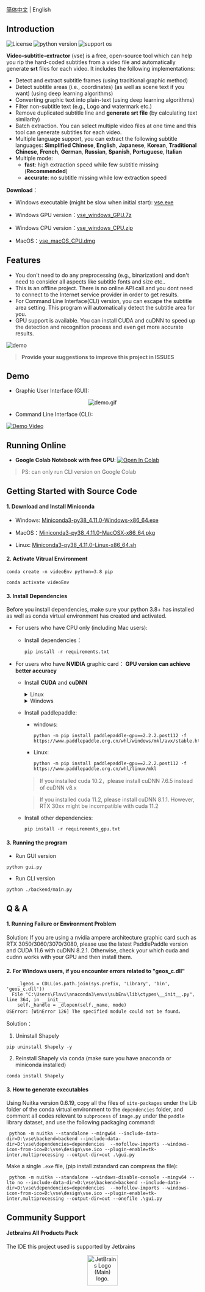 [简体中文](README.md) | English

## Introduction

![License](https://img.shields.io/badge/License-Apache%202-red.svg)
![python version](https://img.shields.io/badge/Python-3.8+-blue.svg)
![support os](https://img.shields.io/badge/OS-Windows/macOS/Linux-green.svg)

**Video-subtitle-extractor** (vse) is a free, open-source tool which can help you rip the hard-coded subtitles from a video file and automatically generate **srt** files for each video.  It includes the following implementations:

- Detect and extract subtitle frames (using traditional graphic method)
- Detect subtitle areas (i.e., coordinates) (as well as scene text if you want) (using deep learning algorithms)
- Converting graphic text into plain-text (using deep learning algorithms)
- Filter non-subtitle text (e.g., Logo and watermark etc.)
- Remove duplicated subtitle line and **generate srt file** (by calculating text similarity)
- Batch extraction. You can select multiple video files at one time and this tool can generate subtitles for each video.
- Multiple language support, you can extract the following subtitle languages: **Simplified Chinese**, **English**, **Japanese**, **Korean**, **Traditional Chinese**, **French**, **German**, **Russian**, **Spanish**, **Portuguese**, **Italian**
- Multiple mode:
  - **fast**: high extraction speed while few subtitle missing (**Recommended**)
  - **accurate**: no subtitle missing while low extraction speed

**Download**：

- Windows executable (might be slow when initial start): <a href="https://github.com/YaoFANGUK/video-subtitle-extractor/releases/download/1.0.0/vse.exe">vse.exe</a> 

- Windows GPU version：<a href="https://github.com/YaoFANGUK/video-subtitle-extractor/releases/download/1.0.0/vse_windows_GPU.7z">vse_windows_GPU.7z</a>

- Windows CPU version：<a href="https://github.com/YaoFANGUK/video-subtitle-extractor/releases/download/1.0.0/vse_windows_CPU.zip">vse_windows_CPU.zip</a>

- MacOS：<a href="https://github.com/YaoFANGUK/video-subtitle-extractor/releases/download/0.1.0/vse_macOS_CPU.dmg">vse_macOS_CPU.dmg</a>

## Features

- You don't need to do any preprocessing (e.g., binarization) and don't need to consider all aspects like subtitle fonts and size etc..
- This is an offline project. There is no online API call and you dont need to connect to the Internet service provider in order to get results. 
- For Command Line Interface(CLI) version, you can escape the subtitle area setting. This program will automatically detect the subtitle area for you.
- GPU support is available. You can install CUDA and cuDNN to speed up the detection and recognition process and even get more accurate results.

<img src="https://z3.ax1x.com/2021/04/09/cNrA1A.png" alt="demo">

> **Provide your suggestions to improve this project in ISSUES**


## Demo

- Graphic User Interface (GUI):

<p style="text-align:center;"><img src="https://github.com/YaoFANGUK/video-subtitle-extractor/raw/main/design/demo.gif" alt="demo.gif"/></p>


- Command Line Interface (CLI): 

[![Demo Video](https://s1.ax1x.com/2020/10/05/0JWVeJ.png)](https://www.bilibili.com/video/BV1t5411h78J "Demo Video")


## Running Online

- **Google Colab Notebook with free GPU**: <a href="https://colab.research.google.com/github/YaoFANGUK/video-subtitle-extractor/blob/main/google_colab_en.ipynb"><img src="https://colab.research.google.com/assets/colab-badge.svg" alt="Open In Colab"></a>

> PS: can only run CLI version on Google Colab


## Getting Started with Source Code 

#### 1. Download and Install Miniconda 

- Windows: <a href="https://repo.anaconda.com/miniconda/Miniconda3-py38_4.11.0-Windows-x86_64.exe">Miniconda3-py38_4.11.0-Windows-x86_64.exe</a>

- MacOS：<a href="https://repo.anaconda.com/miniconda/Miniconda3-py38_4.11.0-MacOSX-x86_64.pkg">Miniconda3-py38_4.11.0-MacOSX-x86_64.pkg</a>

- Linux: <a href="https://repo.anaconda.com/miniconda/Miniconda3-py38_4.11.0-Linux-x86_64.sh">Miniconda3-py38_4.11.0-Linux-x86_64.sh</a>


#### 2. Activate Vitrual Environment

```shell
conda create -n videoEnv python=3.8 pip
```

```shell
conda activate videoEnv  
```


#### 3. Install Dependencies

Before you install dependencies, make sure your python 3.8+ has installed as well as conda virtual environment has created and activated.

- For users who have CPU only (including Mac users): 

  - Install dependencies：

    ```shell
    pip install -r requirements.txt
    ```


- For users who have **NVIDIA** graphic card： **GPU version can achieve better accuracy**

  - Install **CUDA** and **cuDNN**

      <details>
          <summary>Linux</summary>
          <h5>(1) Download CUDA 11.2</h5>
          <pre><code>wget https://developer.download.nvidia.com/compute/cuda/11.2.0/local_installers/cuda_11.2.0_460.27.04_linux.run</code></pre>
          <h5>(2) Install CUDA 11.2</h5>
          <pre><code>sudo sh cuda_11.2.0_460.27.04_linux.run --override</code></pre>
          <p>1. Input accept</p>
          <img src="https://z3.ax1x.com/2021/05/24/gv0AVU.png" width="500" alt="">
          <p>2. make sure CUDA Toolkit 11.2 is chosen (If you have already installed driver, do not select Driver)</p>
          <img src="https://z3.ax1x.com/2021/10/11/5VnwfH.png" width="500" alt="">
          <p>3. Add environment variables</p>
          <p>add the following content in  <strong>~/.bashrc</strong></p>
          <pre><code># CUDA
      export PATH=/usr/local/cuda-11.2/bin${PATH:+:${PATH}}
      export LD_LIBRARY_PATH=/usr/local/cuda-11.2/lib64${LD_LIBRARY_PATH:+:${LD_LIBRARY_PATH}}</code></pre>
          <p>Make sure it works</p>
          <pre><code>source ~/.bashrc</code></pre>
          <h5>(3) Download cuDNN 8.1.1</h5>
          <p><a href="https://github.com/YaoFANGUK/video-subtitle-extractor/releases/download/0.2.0/cudnn-11.2-linux-x64-v8.1.1.33.tgz">cudnn-11.2-linux-x64-v8.1.1.33.tgz</a></p>
          <h5>(4) Install cuDNN 8.1.1</h5>
          <pre><code> tar -zxvf cudnn-11.2-linux-x64-v8.1.1.33.tgz
       sudo cp ./cuda/include/* /usr/local/cuda-11.2/include/
       sudo cp ./cuda/lib64/* /usr/local/cuda-11.2/lib64/
       sudo chmod a+r /usr/local/cuda-11.2/lib64/*
       sudo chmod a+r /usr/local/cuda-11.2/include/*</code></pre>
      </details>

      <details>
          <summary>Windows</summary>
          <h5>(1) Download CUDA 11.6</h5>
          <a href="https://developer.download.nvidia.com/compute/cuda/11.6.2/local_installers/cuda_11.6.2_511.65_windows.exe">cuda_11.6.2_511.65_windows.exe</a>
          <h5>(2) Install CUDA 11.6</h5>
          <h5>(3) Download cuDNN 8.2.1</h5>
          <p><a href="https://github.com/YaoFANGUK/video-subtitle-extractor/releases/download/1.0.0/cudnn-11.3-windows-x64-v8.2.1.32.zip">cudnn-11.3-windows-x64-v8.2.1.32.zip</a></p>
          <h5>(4) Install cuDNN 8.2.1</h5>
          <p>
             unzip "cudnn-11.3-windows-x64-v8.2.1.32.zip", then move all files in "bin, include, lib" in cuda 
      directory to C:\Program Files\NVIDIA GPU Computing Toolkit\CUDA\v11.6\
          </p>
      </details>


  - Install paddlepaddle:
    - windows:

      ```shell
      python -m pip install paddlepaddle-gpu==2.2.2.post112 -f https://www.paddlepaddle.org.cn/whl/windows/mkl/avx/stable.html 
      ```

    - Linux:

      ```shell
      python -m pip install paddlepaddle-gpu==2.2.2.post112 -f https://www.paddlepaddle.org.cn/whl/linux/mkl
      ```

    > If you installed cuda 10.2，please install cuDNN 7.6.5 instead of cuDNN v8.x

    > If you installed cuda 11.2, please install cuDNN 8.1.1. However, RTX 30xx might be incompatible with cuda 11.2

  - Install other dependencies:

    ```shell
    pip install -r requirements_gpu.txt
    ```



#### 3. Running the program

- Run GUI version

```shell
python gui.py
```

- Run CLI version

```shell    
python ./backend/main.py
```

## Q & A

#### 1. Running Failure or Environment Problem 

Solution: If you are using a nvidia ampere architecture graphic card such as RTX 3050/3060/3070/3080, please use the latest PaddlePaddle version and CUDA 11.6 with cuDNN 8.2.1. Otherwise, check your which cuda and cudnn works with your GPU and then install them.

  
#### 2. For Windows users, if you encounter errors related to "geos_c.dll"

```text
    _lgeos = CDLL(os.path.join(sys.prefix, 'Library', 'bin', 'geos_c.dll'))
  File "C:\Users\Flavi\anaconda3\envs\subEnv\lib\ctypes\__init__.py", line 364, in __init__
    self._handle = _dlopen(self._name, mode)
OSError: [WinError 126] The specified module could not be found。
```

Solution：

1) Uninstall Shapely

```shell
pip uninstall Shapely -y
```

2) Reinstall Shapely via conda (make sure you have anaconda or miniconda installed)

```shell
conda install Shapely             
```


#### 3. How to generate executables
Using Nuitka version 0.6.19, copy all the files of ```site-packages``` under the Lib folder of the conda virtual environment to the ```dependencies``` folder, and comment all codes relevant to ```subprocess``` of ```image.py``` under the ```paddle``` library dataset, and use the following packaging command:

```shell
 python -m nuitka --standalone --mingw64 --include-data-dir=D:\vse\backend=backend --include-data-dir=D:\vse\dependencies=dependencies  --nofollow-imports --windows-icon-from-ico=D:\vse\design\vse.ico --plugin-enable=tk-inter,multiprocessing --output-dir=out .\gui.py
```

Make a single ```.exe``` file, (pip install zstandard can compress the file):

```shell
 python -m nuitka --standalone --windows-disable-console --mingw64 --lto no --include-data-dir=D:\vse\backend=backend --include-data-dir=D:\vse\dependencies=dependencies  --nofollow-imports --windows-icon-from-ico=D:\vse\design\vse.ico --plugin-enable=tk-inter,multiprocessing --output-dir=out --onefile .\gui.py
```


## Community Support

#### Jetbrains All Products Pack
The IDE this project used is supported by Jetbrains
<div align=center>
  <a href="https://jb.gg/OpenSourceSupport"><img src="https://resources.jetbrains.com/storage/products/company/brand/logos/jb_beam.png" alt="JetBrains Logo (Main) logo." width="80"></a>
</div>

